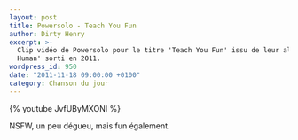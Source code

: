```yaml
---
layout: post
title: Powersolo - Teach You Fun
author: Dirty Henry
excerpt: >-
  Clip vidéo de Powersolo pour le titre 'Teach You Fun' issu de leur album 'Buzz
  Human' sorti en 2011.
wordpress_id: 950
date: "2011-11-18 09:00:00 +0100"
category: Chanson du jour
---
```


{% youtube JvfUByMXONI %}

NSFW, un peu dégueu, mais fun également.
